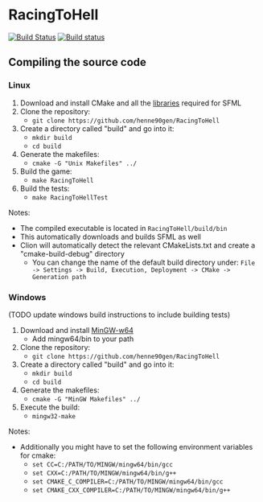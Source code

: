 # RacingToHell

[![Build Status](https://travis-ci.org/henne90gen/RacingToHell.svg?branch=master)](https://travis-ci.org/henne90gen/RacingToHell) [![Build status](https://ci.appveyor.com/api/projects/status/y3sk6m09nwjqwjl7?svg=true)](https://ci.appveyor.com/project/henne90gen/racingtohell)

## Compiling the source code

### Linux

1.  Download and install CMake and all the [libraries](http://www.sfml-dev.org/tutorials/2.4/compile-with-cmake.php#installing-dependencies) required for SFML
1.  Clone the repository:
    -   `git clone https://github.com/henne90gen/RacingToHell`
1.  Create a directory called "build" and go into it:
    -   `mkdir build`
    -   `cd build`
1.  Generate the makefiles:
    -   `cmake -G "Unix Makefiles" ../`
1.  Build the game:
    -   `make RacingToHell`
1.  Build the tests:
    -   `make RacingToHellTest`

Notes:
-   The compiled executable is located in `RacingToHell/build/bin`
-   This automatically downloads and builds SFML as well
-   Clion will automatically detect the relevant CMakeLists.txt and create a "cmake-build-debug" directory
    -   You can change the name of the default build directory under: `File -> Settings -> Build, Execution, Deployment -> CMake -> Generation path`

### Windows

(TODO update windows build instructions to include building tests)

1.  Download and install [MinGW-w64](https://sourceforge.net/projects/mingw-w64/)
    -   Add mingw64/bin to your path
1.  Clone the repository:
    -   `git clone https://github.com/henne90gen/RacingToHell`
1.  Create a directory called "build" and go into it:
    -   `mkdir build`
    -   `cd build`
1.  Generate the makefiles:
    -   `cmake -G "MinGW Makefiles" ../`
1.  Execute the build:
    -   `mingw32-make`

Notes:
-    Additionally you might have to set the following environment variables for cmake:
     -  `set CC=C:/PATH/TO/MINGW/mingw64/bin/gcc`
     -  `set CXX=C:/PATH/TO/MINGW/mingw64/bin/g++`
     -  `set CMAKE_C_COMPILER=C:/PATH/TO/MINGW/mingw64/bin/gcc`
     -  `set CMAKE_CXX_COMPILER=C:/PATH/TO/MINGW/mingw64/bin/g++`
